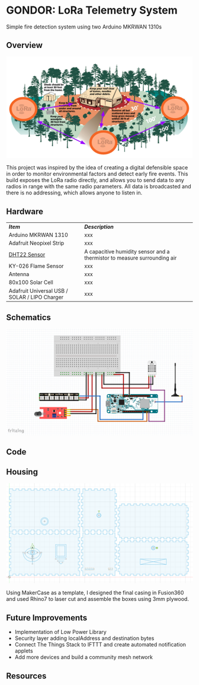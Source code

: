 # GONDOR: LoRa Telemetry System
Simple fire detection system using two Arduino MKRWAN 1310s

## Overview
<p align="center">
  <img src="/assets/images/defensibleSpace.PNG">
</p>

This project was inspired by the idea of creating a digital defensible space in order to monitor environmental factors and detect early fire events. This build exposes the LoRa radio directly, and allows you to send data to any radios in range with the same radio parameters. All data is broadcasted and there is no addressing, which allows anyone to listen in.

## Hardware 

|     |     |  
| --- | --- | 
| _***Item***_ | _***Description***_ | 
| Arduino MKRWAN 1310 | xxx | 
| Adafruit Neopixel Strip | xxx | 
| [DHT22 Sensor](https://www.adafruit.com/product/385) | A capacitive humidity sensor and a thermistor to measure surrounding air |
| KY-026 Flame Sensor | xxx |
| Antenna | xxx |
| 80x100 Solar Cell | xxx|
| Adafruit Universal USB / SOLAR / LIPO Charger | xxx |

## Schematics
<p align="center">
  <img src="/assets/fritzing/Fritzing_LoRaSender.PNG">
</p>

## Code


## Housing
<p align="center">
  <img src="/assets/images/fusion360_boxEnclosure.PNG">
</p>
Using MakerCase as a template, I designed the final casing in Fusion360 and used Rhino7 to laser cut and assemble the boxes using 3mm plywood.


## Future Improvements

- Implementation of Low Power Library 
- Security layer adding localAddress and destination bytes
- Connect The Things Stack to IFTTT and create automated notification applets 
- Add more devices and build a community mesh network

## Resources

